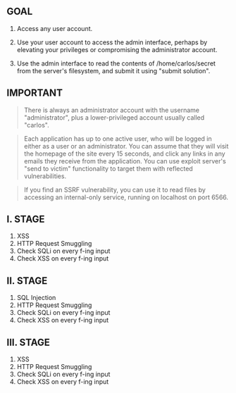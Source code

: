 ## GOAL

1. Access any user account.

2. Use your user account to access the admin interface, perhaps by elevating your privileges or compromising the administrator account.

3. Use the admin interface to read the contents of /home/carlos/secret from the server's filesystem, and submit it using "submit solution".

## IMPORTANT

> There is always an administrator account with the username "administrator", plus a lower-privileged account usually called "carlos". 

> Each application has up to one active user, who will be logged in either as a user or an administrator. You can assume that they will visit the homepage of the site every 15 seconds, and click any links in any emails they receive from the application. You can use exploit server's "send to victim" functionality to target them with reflected vulnerabilities.

> If you find an SSRF vulnerability, you can use it to read files by accessing an internal-only service, running on localhost on port 6566.


## I. STAGE

1. XSS
2. HTTP Request Smuggling
3. Check SQLi on every f-ing input
4. Check XSS on every f-ing input

## II. STAGE

1. SQL Injection
2. HTTP Request Smuggling
3. Check SQLi on every f-ing input
4. Check XSS on every f-ing input

## III. STAGE

1. XSS
2. HTTP Request Smuggling
3. Check SQLi on every f-ing input
4. Check XSS on every f-ing input
